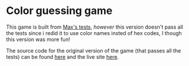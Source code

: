 # Color guessing game  
This game is built from [Max's tests](https://github.com/maxhaggmancmedu/testing-guessing-game), *however* this version doesn't pass all the tests since i redid it to use color names insted of hex codes, I though this version was more fun!

The source code for the original version of the game (that passes all the tests) can be found [here](https://github.com/ell-ska/test-driven-development/tree/original-game) and the live site [here](https://original-color-guessing-game-snowy.vercel.app/).
